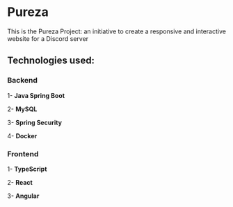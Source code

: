 # Pureza
This is the Pureza Project: an initiative to create a responsive and interactive website for a Discord server

## Technologies used:
### Backend
1- **Java Spring Boot**

2- **MySQL**

3- **Spring Security**

4- **Docker**

### Frontend
1- **TypeScript**

2- **React**

3- **Angular**
